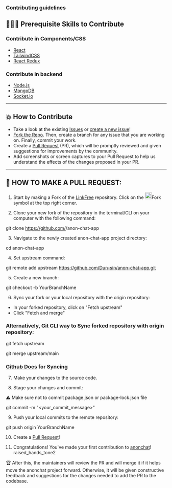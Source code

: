 ### Contributing guidelines

## 👩🏽‍💻 Prerequisite Skills to Contribute

### Contribute in Components/CSS

- [React](https://reactjs.org/)
- [TailwindCSS](https://tailwindcss.com/)
- [React Redux](https://react-redux.js.org/)

### Contribute in backend

- [Node.js](https://nodejs.org/)
- [MongoDB](https://www.mongodb.com/)
- [Socket.io](https://socket.io/)

---

## 💥 How to Contribute

- Take a look at the existing [Issues](https://github.com/Dun-sin/anon-chat-app/issues) or [create a new issue](https://github.com/Dun-sin/anon-chat-app/issues/new/choose)!
- [Fork the Repo](https://github.com/Dun-sin/anon-chat-app/fork). Then, create a branch for any issue that you are working on. Finally, commit your work.
- Create a [Pull Request](https://github.com/Dun-sin/anon-chat-app/compare) (PR), which will be promptly reviewed and given suggestions for improvements by the community.
- Add screenshots or screen captures to your Pull Request to help us understand the effects of the changes proposed in your PR.

---

## 🌟 HOW TO MAKE A PULL REQUEST:

1. Start by making a Fork of the [LinkFree](https://github.com/Dun-sin/anon-chat-app) repository. Click on the <a href="https://github.com/Dun-sin/anon-chat-app/fork"><img src="https://i.imgur.com/G4z1kEe.png" height="21" width="21"></a>Fork symbol at the top right corner.

2. Clone your new fork of the repository in the terminal/CLI on your computer with the following command:

git clone https://github.com/<your-github-username>/anon-chat-app


3. Navigate to the newly created anon-chat-app project directory:

cd anon-chat-app


4. Set upstream command:

git remote add upstream https://github.com/Dun-sin/anon-chat-app.git


5. Create a new branch:

git checkout -b YourBranchName

6. Sync your fork or your local repository with the origin repository:

- In your forked repository, click on "Fetch upstream"
- Click "Fetch and merge"

### Alternatively, Git CLI way to Sync forked repository with origin repository:

git fetch upstream


git merge upstream/main


### [Github Docs](https://docs.github.com/en/github/collaborating-with-pull-requests/addressing-merge-conflicts/resolving-a-merge-conflict-on-github) for Syncing

7. Make your changes to the source code.

8. Stage your changes and commit:

⚠️ Make sure not to commit package.json or package-lock.json file

git commit -m "<your_commit_message>"


9. Push your local commits to the remote repository:

git push origin YourBranchName


10. Create a [Pull Request](https://help.github.com/en/github/collaborating-with-issues-and-pull-requests/creating-a-pull-request)!

11. Congratulations! You've made your first contribution to [anonchat](https://github.com/Dun-sin/anon-chat-app/graphs/contributors)! raised_hands_tone2

🏆 After this, the maintainers will review the PR and will merge it if it helps move the anonchat project forward. Otherwise, it will be given constructive feedback and suggestions for the changes needed to add the PR to the codebase.
